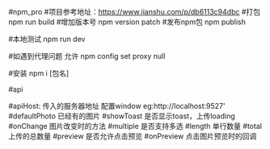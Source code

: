 #npm_pro
#项目参考地址：https://www.jianshu.com/p/db6113c94dbc
#打包 npm run build
#增加版本号 npm version patch
#发布npm包 npm publish

#本地测试 npm run dev

#如遇到代理问题  允许  npm config set proxy null

#安装 npm i [包名]


#api

#apiHost: 传入的服务器地址  配置window   eg:http://localhost:9527'
#defaultPhoto  已经有的图片
#showToast  是否显示toast，上传loading
#onChange  图片改变时的方法
#multiple  是否支持多选
#length  单行数量
#total  上传的总数量
#preview  是否允许点击预览
#onPreview  点击图片预览时的回调
